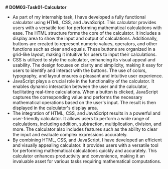 **# DOM03-Task01-Calculator**
- As part of my internship task, I have developed a fully functional calculator using HTML, CSS, and JavaScript. This calculator provides users with a versatile tool for performing mathematical calculations with ease. The HTML structure forms the core of the calculator. It includes a display area to show the input and output of calculations. Additionally, buttons are created to represent numeric values, operators, and other functions such as clear and equals. These buttons are organized in a grid-like layout, making it intuitive for users to input their calculations.
- CSS is utilized to style the calculator, enhancing its visual appeal and usability. The design focuses on clarity and simplicity, making it easy for users to identify and interact with the buttons. The use of colors, typography, and layout ensures a pleasant and intuitive user experience.
 - JavaScript plays a crucial role in the functionality of the calculator. It enables dynamic interaction between the user and the calculator, facilitating real-time calculations. When a button is clicked, JavaScript captures the corresponding value and performs the necessary mathematical operations based on the user's input. The result is then displayed in the calculator's display area.
-  The integration of HTML, CSS, and JavaScript results in a powerful and user-friendly calculator. It allows users to perform a wide range of calculations, including addition, subtraction, multiplication, division, and more. The calculator also includes features such as the ability to clear the input and evaluate complex expressions accurately.
 - By combining HTML, CSS, and JavaScript, I have developed an efficient and visually appealing calculator. It provides users   with a versatile tool for performing mathematical calculations quickly and accurately. This calculator enhances productivity and convenience, making it an invaluable asset for various tasks requiring mathematical computations. 
 